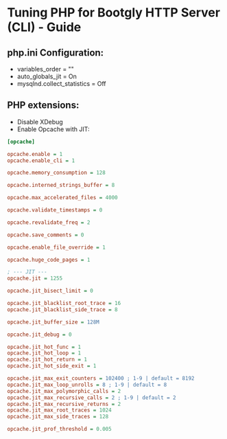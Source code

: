 # Tuning PHP for Bootgly HTTP Server (CLI) - Guide

## php.ini Configuration:

- variables_order = ""
- auto_globals_jit = On
- mysqlnd.collect_statistics = Off

## PHP extensions:

- Disable XDebug
- Enable Opcache with JIT:

```ini
[opcache]

opcache.enable = 1
opcache.enable_cli = 1

opcache.memory_consumption = 128

opcache.interned_strings_buffer = 8

opcache.max_accelerated_files = 4000

opcache.validate_timestamps = 0

opcache.revalidate_freq = 2

opcache.save_comments = 0

opcache.enable_file_override = 1

opcache.huge_code_pages = 1

; --- JIT ---
opcache.jit = 1255

opcache.jit_bisect_limit = 0

opcache.jit_blacklist_root_trace = 16
opcache.jit_blacklist_side_trace = 8

opcache.jit_buffer_size = 128M

opcache.jit_debug = 0

opcache.jit_hot_func = 1
opcache.jit_hot_loop = 1
opcache.jit_hot_return = 1
opcache.jit_hot_side_exit = 1

opcache.jit_max_exit_counters = 102400 ; 1-9 | default = 8192
opcache.jit_max_loop_unrolls = 8 ; 1-9 | default = 8
opcache.jit_max_polymorphic_calls = 2
opcache.jit_max_recursive_calls = 2 ; 1-9 | default = 2
opcache.jit_max_recursive_returns = 2
opcache.jit_max_root_traces = 1024
opcache.jit_max_side_traces = 128

opcache.jit_prof_threshold = 0.005
```
